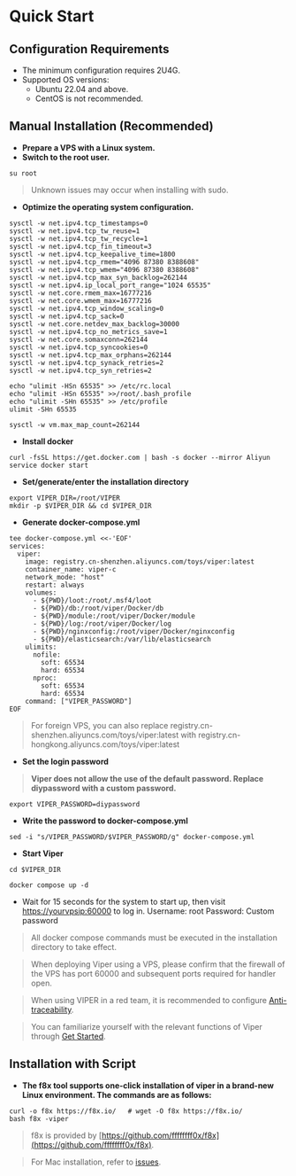 # Quick Start

## Configuration Requirements
- The minimum configuration requires 2U4G.
- Supported OS versions:
  - Ubuntu 22.04 and above.
  - CentOS is not recommended.

## Manual Installation (Recommended)
- **Prepare a VPS with a Linux system.**
- **Switch to the root user.**
```shell
su root
```
> Unknown issues may occur when installing with sudo.
- **Optimize the operating system configuration.**
```shell
sysctl -w net.ipv4.tcp_timestamps=0 
sysctl -w net.ipv4.tcp_tw_reuse=1 
sysctl -w net.ipv4.tcp_tw_recycle=1 
sysctl -w net.ipv4.tcp_fin_timeout=3 
sysctl -w net.ipv4.tcp_keepalive_time=1800 
sysctl -w net.ipv4.tcp_rmem="4096 87380 8388608" 
sysctl -w net.ipv4.tcp_wmem="4096 87380 8388608" 
sysctl -w net.ipv4.tcp_max_syn_backlog=262144 
sysctl -w net.ipv4.ip_local_port_range="1024 65535"
sysctl -w net.core.rmem_max=16777216
sysctl -w net.core.wmem_max=16777216
sysctl -w net.ipv4.tcp_window_scaling=0
sysctl -w net.ipv4.tcp_sack=0
sysctl -w net.core.netdev_max_backlog=30000
sysctl -w net.ipv4.tcp_no_metrics_save=1
sysctl -w net.core.somaxconn=262144
sysctl -w net.ipv4.tcp_syncookies=0
sysctl -w net.ipv4.tcp_max_orphans=262144
sysctl -w net.ipv4.tcp_synack_retries=2
sysctl -w net.ipv4.tcp_syn_retries=2

echo "ulimit -HSn 65535" >> /etc/rc.local
echo "ulimit -HSn 65535" >>/root/.bash_profile
echo "ulimit -SHn 65535" >> /etc/profile
ulimit -SHn 65535

sysctl -w vm.max_map_count=262144
```
- **Install docker**
```shell
curl -fsSL https://get.docker.com | bash -s docker --mirror Aliyun
service docker start
```

- **Set/generate/enter the installation directory**
```shell
export VIPER_DIR=/root/VIPER
mkdir -p $VIPER_DIR && cd $VIPER_DIR
```
- **Generate docker-compose.yml**
```shell
tee docker-compose.yml <<-'EOF'
services:
  viper:
    image: registry.cn-shenzhen.aliyuncs.com/toys/viper:latest
    container_name: viper-c
    network_mode: "host"
    restart: always
    volumes:
      - ${PWD}/loot:/root/.msf4/loot
      - ${PWD}/db:/root/viper/Docker/db
      - ${PWD}/module:/root/viper/Docker/module
      - ${PWD}/log:/root/viper/Docker/log
      - ${PWD}/nginxconfig:/root/viper/Docker/nginxconfig
      - ${PWD}/elasticsearch:/var/lib/elasticsearch
    ulimits:
      nofile:
        soft: 65534
        hard: 65534
      nproc:
        soft: 65534
        hard: 65534
    command: ["VIPER_PASSWORD"]
EOF
```
> For foreign VPS, you can also replace registry.cn-shenzhen.aliyuncs.com/toys/viper:latest with registry.cn-hongkong.aliyuncs.com/toys/viper:latest
- **Set the login password**
> **Viper does not allow the use of the default password. Replace diypassword with a custom password.**

```shell
export VIPER_PASSWORD=diypassword
```

+ **Write the password to docker-compose.yml**

```shell
sed -i "s/VIPER_PASSWORD/$VIPER_PASSWORD/g" docker-compose.yml
```

+ **Start Viper**

```shell
cd $VIPER_DIR

docker compose up -d
```

+ Wait for 15 seconds for the system to start up, then visit [https://yourvpsip:60000](https://vpsip:60000/#/user/login) to log in. Username: root Password: Custom password

> All docker compose commands must be executed in the installation directory to take effect.

> When deploying Viper using a VPS, please confirm that the firewall of the VPS has port 60000 and subsequent ports required for handler open.

> When using VIPER in a red team, it is recommended to configure [Anti-traceability](./avoid_tracing).

> You can familiarize yourself with the relevant functions of Viper through [Get Started](./try_viper).

## Installation with Script

+ **The f8x tool supports one-click installation of viper in a brand-new Linux environment. The commands are as follows:**

```shell
curl -o f8x https://f8x.io/   # wget -O f8x https://f8x.io/
bash f8x -viper
```

> f8x is provided by [https://github.com/ffffffff0x/f8x](https://github.com/ffffffff0x/f8x).

> For Mac installation, refer to [issues](./issues).
